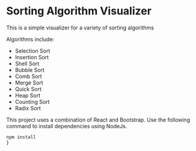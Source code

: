 # Sorting Algorithm Visualizer

This is a simple visualizer for a variety of sorting algorithms

Algorithms include:
- Selection Sort
- Insertion Sort
- Shell Sort
- Bubble Sort
- Comb Sort
- Merge Sort
- Quick Sort
- Heap Sort
- Counting Sort
- Radix Sort

This project uses a combination of React and Bootstrap.
Use the following command to install dependencies using NodeJs.

```js
npm install
}
```
